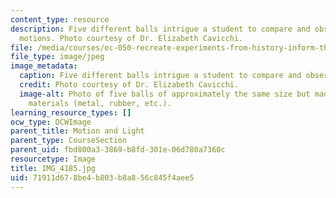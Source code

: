 ```yaml
---
content_type: resource
description: Five different balls intrigue a student to compare and observe their
  motions. Photo courtesy of Dr. Elizabeth Cavicchi.
file: /media/courses/ec-050-recreate-experiments-from-history-inform-the-future-from-the-past-galileo-january-iap-2010/71911d678be4b803b8a856c845f4aee5_IMG_4185.jpg
file_type: image/jpeg
image_metadata:
  caption: Five different balls intrigue a student to compare and observe their motions.
  credit: Photo courtesy of Dr. Elizabeth Cavicchi.
  image-alt: Photo of five balls of approximately the same size but made up of different
    materials (metal, rubber, etc.).
learning_resource_types: []
ocw_type: OCWImage
parent_title: Motion and Light
parent_type: CourseSection
parent_uid: fbd800a3-3869-b8fd-301e-06d780a7360c
resourcetype: Image
title: IMG_4185.jpg
uid: 71911d67-8be4-b803-b8a8-56c845f4aee5
---
```

